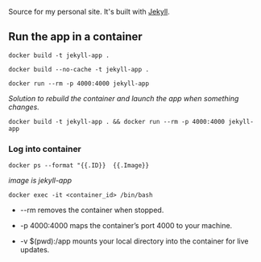 Source for my personal site. It's built with [Jekyll](http://jekyllrb.com/).


## Run the app in a container
`docker build -t jekyll-app .`

`docker build --no-cache -t jekyll-app .`

`docker run --rm -p 4000:4000 jekyll-app`

_Solution to rebuild the container and launch the app when something changes._

`docker build -t jekyll-app . && docker run --rm -p 4000:4000 jekyll-app`

 ### Log into container
`docker ps --format "{{.ID}}  {{.Image}}`

_image is jekyll-app_

`docker exec -it <container_id> /bin/bash`



* --rm removes the container when stopped.

* -p 4000:4000 maps the container’s port 4000 to your machine.

* -v $(pwd):/app mounts your local directory into the container for live updates.


